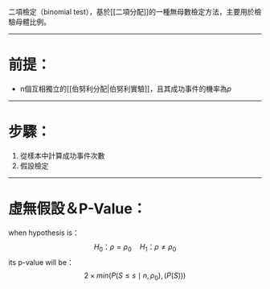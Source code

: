 二項檢定（binomial test），基於[[二項分配]]的一種無母數檢定方法，主要用於檢驗母體比例。
- - -
# 前提：
- n個互相獨立的[[伯努利分配|伯努利實驗]]，且其成功事件的機率為$p$
- - -
# 步驟：
1. 從樣本中計算成功事件次數
2. 假設檢定
- - -
# 虛無假設＆P-Value：

when hypothesis is：
$$
H_0：\rho=\rho_0 \quad H_1：\rho\neq\rho_0
$$
its p-value will be：
$$
2\times min(P(S\leq s\mid n , \rho_0),(P(S)))
$$
